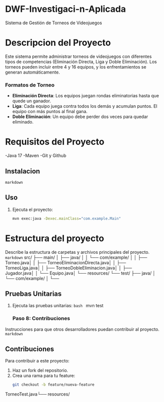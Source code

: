 # DWF-Investigaci-n-Aplicada
Sistema de Gestión de Torneos de Videojuegos

# Descripcion del Proyecto
Este sistema permite administrar torneos de videojuegos con diferentes tipos de competencias (Eliminación Directa, Liga y Doble Eliminación). Los torneos pueden incluir entre 4 y 16 equipos, y los enfrentamientos se generan automáticamente.

### Formatos de Torneo
- **Eliminación Directa**: Los equipos juegan rondas eliminatorias hasta que quede un ganador.
- **Liga**: Cada equipo juega contra todos los demás y acumulan puntos. El equipo con más puntos al final gana.
- **Doble Eliminación**: Un equipo debe perder dos veces para quedar eliminado.

# Requisitos del Proyecto 
-Java 17
-Maven
-Git y Github

## Instalacion 
```markdown ```

## Uso
1. Ejecuta el proyecto:
   ```bash
   mvn exec:java -Dexec.mainClass="com.example.Main"

# Estructura del proyecto 
Describe la estructura de carpetas y archivos principales del proyecto.
```markdown```
src/ ├── main/ │ ├── java/ │ │ └── com/example/ │ │ ├── Torneo.java│ │ ├── TorneoEliminacionDirecta.java│ │ ├── TorneoLiga.java│ │ ├── TorneoDobleEliminacion.java│ │ ├── Jugador.java│ │ └── Equipo.java│ └── resources/ └── test/ ├── java/ │ └── com/example/ │ └── 

## Pruebas Unitarias
1. Ejecuta las pruebas unitarias:
   ```bash ```
   mvn test

   ### Paso 8: Contribuciones
Instrucciones para que otros desarrolladores puedan contribuir al proyecto.
```markdown```
## Contribuciones
Para contribuir a este proyecto:
1. Haz un fork del repositorio.
2. Crea una rama para tu feature:
   ```bash
   git checkout -b feature/nueva-feature
TorneoTest.java└── resources/

# 
